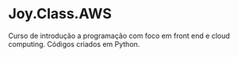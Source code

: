 # Joy.Class.AWS
Curso de introdução a programação com foco em front end e cloud computing.
Códigos criados em Python.
